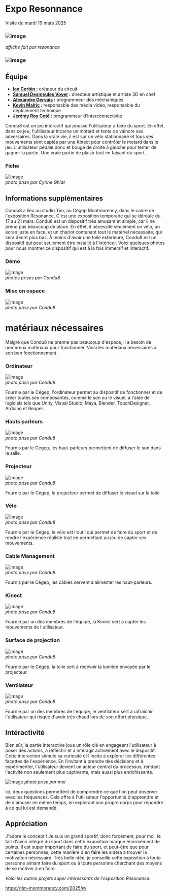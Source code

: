 # Expo Resonnance

Visite du mardi 19 mars 2025
### ![image](medias/condu8/resonance_affiche.jpg)
*affiche fait par resonance*


### ![image](medias/condu8/condu8_logo.jpg)
## Équipe
- <ins>**Ian Corbin</ins> :** créateur du circuit
- <ins>**Samuel Desmeules Voyer</ins> :** directeur artistique et artiste 3D en chef
- <ins>**Alexandre Gervais</ins> :** programmeur des méchaniques
- <ins>**Kevin Malric</ins> :** responsable des média vidéo, responsable du déploiement technique
- <ins>**Jérémy Roy Coté</ins> :** programmeur d'interconnectivité

 
Condu8 est un jeu interactif qui pousse l'utilisateur à faire du sport. En effet, dans ce jeu, l'utilisateur incarne un motard et tente de vaincre ses adversaires. Dans la vraie vie, il est sur un vélo stationnaire et tous ses mouvements sont captés par une Kinect pour contrôler le motard dans le jeu. L'utilisateur pédale donc et bouge de droite à gauche pour tenter de gagner la partie. Une vraie partie de plaisir tout en faisant du sport.  

### Fiche
 ![image](medias/condu8/condu8_fiche.jpg)<br>
 *photo prise par Cyrine Ghiat*

 
 ## **Informations supplémentaires**
Condu8 a lieu au studio Tim, au Cégep Montmorency, dans le cadre de l'exposition Résonance. C'est une exposition temporaire qui se déroule du 17 au 21 mars. Condu8 est un dispositif très amusant et simple, car il ne prend pas beaucoup de place. En effet, il nécessite seulement un vélo, un écran juste en face, et un chariot contenant tout le matériel nécessaire, qui sera décrit plus bas. À moins d'avoir une toile extérieure, Condu8 est un dispositif qui peut seulement être installé à l'intérieur. Voici quelques photos pour nous montrer ce dispositif qui est à la fois immersif et interactif.

 ### Démo
![image](medias/condu8/condu8_demo.jpg)<br>
*photos prises par Condu8*

### Mise en espace
![image](medias/condu8/condu8_mise_espace.jpg)<br>
*photo prise par Condu8*


# **matériaux nécessaires**

Malgré que Condu8 ne prenne pas beaucoup d'espace, il a besoin de nombreux matériaux pour fonctionner. Voici les matériaux nécessaires à son bon fonctionnement.



### Ordinateur
![image](medias/condu8/condu8_ordi.jpg)<br>
 *photo prise par Condu8*

 Fournie par le Cégep, l'ordinateur permet au dispositif de fonctionner et de créer toutes ses composantes, comme le son ou le visuel, à l'aide de logiciels tels que Unity, Visual Studio, Maya, Blender, TouchDesigner, Arduino et Reaper.

### Hauts parleurs
![image](medias/condu8/condu8_haut_parleur.jpg)<br>
 *photo prise par Condu8*

 Fournis par le Cégep, les haut-parleurs permettent de diffuser le son dans la salle.

### Projecteur
![image](medias/condu8/condu8_projecteur.jpg)<br>
 *photo prise par Condu8*

 Fournie par le Cégep, le projecteur permet de diffuser le visuel sur la toile.

### Vélo
![image](medias/condu8/condu8_velo.jpg)<br>
 *photo prise par Condu8*

Fournie par le Cégep, le vélo est l'outil qui permet de faire du sport et de rendre l'expérience réaliste tout en permettant au jeu de capter ses mouvements.
### Cable Management
![image](medias/condu8/condu8_cable.jpg)<br>
 *photo prise par Condu8*

 Fournis par le Cégep, les câbles servent à alimenter les haut-parleurs.

 ### Kinect
![image](medias/condu8/condu8_kinect.jpg)<br>
 *photo prise par Condu8*

Fournie par un des membres de l'équipe, la Kinect sert à capter les mouvements de l'utilisateur.

  ### Surface de projection
![image](medias/condu8/condu8_toile.jpg)<br>
  *photo prise par Condu8*

Fournie par le Cégep, la toile sert à recevoir la lumière envoyée par le projecteur.

  ### Ventilateur
![image](medias/condu8/condu8_ventilateur.jpg)<br>
  *photo prise par Condu8*

Fournie par un des membres de l'équipe, le ventilateur sert à rafraîchir l'utilisateur qui risque d'avoir très chaud lors de son effort physique.

## Intéractivité

Bien sûr, la partie interactive joue un rôle clé en engageant l'utilisateur à poser des actions, à réfléchir et à interagir activement avec le dispositif. Cette interaction stimule sa curiosité et l'incite à explorer les différentes facettes de l'expérience. En l'invitant à prendre des décisions et à expérimenter, l'utilisateur devient un acteur central du processus, rendant l'activité non seulement plus captivante, mais aussi plus enrichissante.


![image](Médias/question1.jpg)
 *photo prise par moi*

 
Ici, deux questions permettent de comprendre ce que l'on peut observer avec les fréquences. Cela offre à l'utilisateur l'opportunité d'apprendre et de s'amuser en même temps, en explorant son propre corps pour répondre à ce qui lui est demandé.


## Appréciation

J'adore le concept ! Je suis un grand sportif, donc forcément, pour moi, le fait d'avoir intégré du sport dans cette exposition marque énormément de points. Il est super important de faire du sport, et peut-être que pour certaines personnes, cette manière d'en faire les aidera à trouver la motivation nécessaire. Très belle idée, je conseille cette exposition à toute personne aimant faire du sport ou à toute personne cherchant des moyens de se motiver à en faire.


*Voici les autres projets super intéressants de l'exposition Résonance.*

https://tim-montmorency.com/2025/#/


